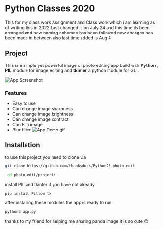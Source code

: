 # Python Classes 2020
This for my class work Assignment and Class work which i am learning as of writing this in 2022
Last changed is on July 24 and this time its been arranged and new naming schemce has been followed
new changes has been made in between also
last time added is Aug 4

## Project
This is a simple yet powerful image or photo editing app build with **Python** , **PIL** module for image editing and **tkinter** a python module for GUI.

![App Screenshot](https://raw.githubusercontent.com/thanksduck/Python22/project/Screenshot.png)
### Features

- Easy to use
- Can change image sharpness
- Can change image brightness
- Can change image contract
- Can Flip image
- Blur filter
![App Demo gif](https://raw.githubusercontent.com/thanksduck/Python22/project/demo.gif)

## Installation
to use this project you need to clone via
```bash
git clone https://github.com/thanksduck/Python22 photo-edit
```
```bash
 cd photo-edit/project/
```
install PIL and tkinter if you have not already
```bash
pip install Pillow tk
```

after installing these modules the app is ready to run
```bash
python3 app.py
```
thanks to my friend for helping me sharing panda image it is so cute 😌